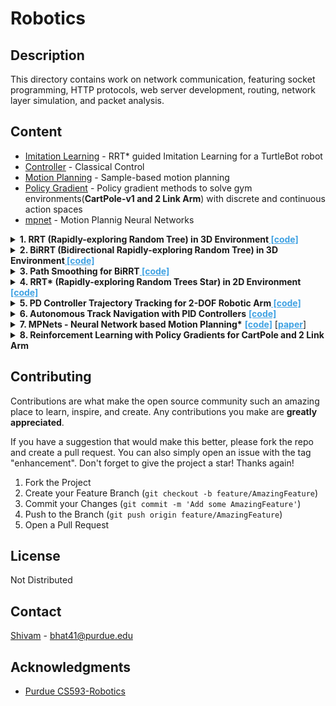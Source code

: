 # Robotics

<!-- ![banner]() -->

<!-- ![badge]()
![badge]()
[![license](https://img.shields.io/github/license/:user/:repo.svg)](LICENSE)
[![standard-readme compliant](https://img.shields.io/badge/readme%20style-standard-brightgreen.svg?style=flat-square)](https://github.com/RichardLitt/standard-readme) -->

<!-- This is an example file with maximal choices selected.

This is a long description. -->
## Description
<section id="readme-top"></section>
This directory contains work on network communication, featuring socket programming, HTTP protocols, web server development, routing, network layer simulation, and packet analysis.

## Content

- [Imitation Learning](https://github.com/apoc146/roboticsProject/tree/main) - RRT* guided Imitation Learning for a TurtleBot robot
- [Controller](./controller/) - Classical Control
- [Motion Planning](./motionPlanning/) - Sample-based motion planning
- [Policy Gradient](./policyGradient) -  Policy gradient methods to solve gym environments(<b>CartPole-v1 and 2 Link Arm</b>) with discrete and continuous action spaces
- [mpnet](./mpnet) - Motion Plannig Neural Networks

<details>
<summary><b>1. RRT (Rapidly-exploring Random Tree) in 3D Environment</b><a href="./src/socket/" style="color: #40A2E3; font-weight: bold;"> [code]</a></summary>

- Applied to a 3-DOF UR5 robot arm for collision-free navigation to a target position.
<div align="center">

<img src="img/A1/A1-3d.gif" alt="RRT in 3D Environment" width="350px">
<br>
<em>Figure 1.1: Visualization of RRT in a 3D Environment</em>
</div>

</details>

<details>
<summary><b>2. BiRRT (Bidirectional Rapidly-exploring Random Tree) in 3D Environment</b><a href="./src/socket/" style="color: #40A2E3; font-weight: bold;"> [code]</a></summary>

- Implements BiRRT. Enhances efficiency by initiating search from both the start and goal positions.

</details>

<details>
<summary><b>3. Path Smoothing for BiRRT</b><a href="./src/socket/" style="color: #40A2E3; font-weight: bold;"> [code]</a></summary>

- Refines the path found by BiRRT to minimize the number of nodes and create a more direct route.

</details>

<details>
<summary><b>4. RRT* (Rapidly-exploring Random Trees Star) in 2D Environment</b><a href="./src/socket/" style="color: #40A2E3; font-weight: bold;"> [code]</a></summary>

- Used for optimizing the path for different robot systems, including 2D point-mass, circular rigid body, and rectangular rigid body.
<div style="text-align: center;">
  <img src="img/A1/rrt.png" alt="RRT" width="250px" height="250px">
  &nbsp;&nbsp;&nbsp;&nbsp;
  <img src="img/A1/rrtstarcircle.png" alt="RRT*" width="250px" height="250px">
  &nbsp;&nbsp;&nbsp;&nbsp;
  <img src="img/A1/rrtstarbox.png" alt="RRT*" width="250px" height="250px">
  <br>
  <em>Visualization of RRT* algorithms in 2D environment for circular and rectangular rigid bodies</em>
</div>
</details>


<details>
<summary><b>5. PD Controller Trajectory Tracking for 2-DOF Robotic Arm</b><a href="./src/controllers/" style="color: #40A2E3; font-weight: bold;"> [code]</a></summary>
<p>
The results of a 2-DOF robotic arm using two different PD control strategies are presented below. The first strategy corrects movement <strong>based on the end-effector's positional error</strong>, while the second strategy adjusts <strong>using joint angle errors computed via Inverse Kinematics (IK)</strong>.
</p>

<details>
<summary><b>X-Y PD Controller</b><a href="./src/x-y-controller/" style="color: #40A2E3; font-weight: bold;"> [code]</a></summary>
<p>
This controller uses the Jacobian to convert the end-effector's positional error into corrective joint torques. The target trajectory is shown in blue, and the actual ones in red.
</p>

<div style="text-align: center;">
  <img src="img/A2/armOri.png" alt="Target Trajectory" width="200"/>
  &nbsp;
  <img src="img/A2/arm2.png" alt="Intermediate Control" width="200"/>
  &nbsp;
  <img src="img/A2/arm1.png" alt="Best Controlled Path" width="200"/>
  <br>
  <em>Figures 5.1 to 5.3: Trajectory tracking with X-Y PD Controller; Target (blue) and Actual (red)</em>
</div>
</details>

<details>
<summary><b>IK-Based PD Controller</b><a href="./src/ik-controller/" style="color: #40A2E3; font-weight: bold;"> [code]</a></summary>
<p>
Differing from the X-Y approach, this method uses joint angles derived through IK for error calculation and control.
</p>

<div style="text-align: center;">
  <img src="img/A2/ik.png" alt="IK Trajectory Result" width="200"/>
  &nbsp;&nbsp;&nbsp;
  <img src="img/A2/ik_error.png" alt="IK Error Plot" width="200" height="150"/>
  <br>
  <em>Figures 5.4 and 5.5: Trajectory and error plotting with IK-Based PD Controller</em>
</div>
</details>
</details>



<details>
<summary><b>6. Autonomous Track Navigation with PID Controllers</b> <a href="./src/adaptive_controller/" style="color: #40A2E3; font-weight: bold;">[code]</a></summary>

Implements a adaptive controller to navigate a race car across varied tracks, optimizing wheel angle and thrust for maximum speed and accuracy, with performance gauged by cumulative rewards.

<div style="text-align: center;">
  <img src="img/A3/8_pd.gif" alt="Adaptive Controller on FigureEight Track" width="200" height="120"/>
  &nbsp;&nbsp;&nbsp;
  <img src="img/A3/circle_pd.gif" alt="Adaptive Controller on Circle Track" width="200" height="120"/>
  &nbsp;&nbsp;&nbsp;
  <img src="img/A3/line_pd.gif" alt="Adaptive Controller on Linear Track" width="200" height="120"/>
  <br>
  <em>Demonstration of adaptive control strategy on FigureEight, Circle, and Linear tracks.</em>
</div>
</details>



<details>
<summary><b>7. MPNets - Neural Network based Motion Planning*</b> <a href="./src/mpnet_rrt_star/" style="color: #40A2E3; font-weight: bold;">[code]</a> [<a href="https://arxiv.org/abs/1806.05767" style="color: #40A2E3; font-weight: bold;">paper</a>]</summary>

- MPNet implementation for efficient robotics motion planning in 2D/3D, integrating Dropout and Lazy Vertex Contraction for enhanced pathfinding.
- Combines MPNet's learning efficiency with RRT*'s optimization, showcasing pathfinding improvements in complex environments.

<div style="text-align: center; display: flex; flex-wrap: wrap; justify-content: center;">
  <div style="text-align: center;">
    <img src="img/A3/mpnet-2d.png" alt="MPNet in 2D" width="200" height="150"/>
    <br>
    <em>MPNet in 2D</em>
  </div>
  <div style="text-align: center;">
    <img src="img/A3/mpnet-3d.png" alt="MPNet in 3D" width="200" height="150"/>
    <br>
    <em>MPNet in 3D</em>
  </div>
  <div style="text-align: center;">
    <img src="img/A3/mpnet-pointcloud.png" alt="MPNet with Point Cloud" width="200" height="150"/>
    <br>
    <em>MPNet with Point Cloud</em>
  </div>
  <div style="text-align: center;">
    <img src="img/A3/mpnet-org.png" alt="MPNet in 3D" width="200" height="150"/>
    <br>
    <em>MPNet in 3D</em>
  </div>
</div>
<em style="text-align: center;">MPNet applications: 2D environment, 3D environment, and point cloud navigation.</em>
</details>

<details>
<summary><b>8. Reinforcement Learning with Policy Gradients for CartPole and 2 Link Arm</b></summary>

We implement and compare different policy gradient methods, including:

- **Vanilla Policy Gradient (VPG)**: For the `CartPole-v1` environment, we use the objective function illustrated below. This represents the policy gradient, averaged over n episodes.
  <p align="center">
    <img src="img/A4/v1.png" alt="VPG Equation"/>
  </p>

- **Reward-to-Go Policy Gradient**: This method focuses on the future rewards for each action at time t, suitable for both environments. The equation is as follows:
  <p align="center">
    <img src="img/A4/v2.png" alt="Reward-to-Go Equation"/>
  </p>

- **Baseline-Subtracted Policy Gradient**: Incorporating a baseline b and normalizing rewards by standard deviation σ to reduce variance. The equation is detailed below:
  <p align="center">
    <img src="img/A4/v3.png" alt="Baseline-Subtracted Equation"/>
  </p>

### Results for Each Policy

<p align="center">
  <img src="img/A4/r1.png" alt="Results for VPG" width="200" height="150"/>
  <img src="img/A4/r2.png" alt="Results for Reward-to-Go" width="200" height="150"/>
  <img src="img/A4/r3.png" alt="Results for Baseline-Subtracted" width="200" height="150"/>
</p>
<p align="center">
  <em>Top row: Equations for each policy gradient method. Bottom row: Corresponding results.</em>
</p>

### Simulation Results

<p align="center">
  <img src="img/A4/cartpole.gif" alt="CartPole-v1 Result" style="width: 30%;"/>
  <img src="img/A4/arm.gif" alt="2 Link Arm Result" style="width: 30%;"/>
</p>
<p align="center">
  <em>Simulation results for CartPole-v1 and 2 Link Arm environments.</em>
</p>

</details>









## Contributing

Contributions are what make the open source community such an amazing place to learn, inspire, and create. Any contributions you make are **greatly appreciated**.

If you have a suggestion that would make this better, please fork the repo and create a pull request. You can also simply open an issue with the tag "enhancement".
Don't forget to give the project a star! Thanks again!

1. Fork the Project
2. Create your Feature Branch (`git checkout -b feature/AmazingFeature`)
3. Commit your Changes (`git commit -m 'Add some AmazingFeature'`)
4. Push to the Branch (`git push origin feature/AmazingFeature`)
5. Open a Pull Request

<!-- <p align="right">(<a href="#readme-top">back to top</a>)</p> -->



<!-- LICENSE -->
## License
Not Distributed

<!-- Not Distributed under the MIT License. See `LICENSE.txt` for more information. -->

<!-- <p align="right">(<a href="#readme-top">back to top</a>)</p> -->



<!-- CONTACT -->
## Contact

[Shivam](https://twitter.com/) - bhat41@purdue.edu



<!-- Project Link: [https://github.com/your_username/repo_name](https://github.com/your_username/repo_name) -->

<!-- <p align="right">(<a href="#readme-top">back to top</a>)</p> -->



<!-- ACKNOWLEDGMENTS -->
## Acknowledgments
* [Purdue CS593-Robotics](https://qureshiahmed.github.io/sp23.html)

